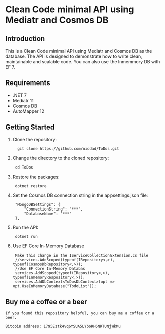 # Clean Code minimal API using Mediatr and Cosmos DB

## Introduction

This is a  Clean Code minimal API  using Mediatr and Cosmos DB as the database. The API is designed to demonstrate how to write clean, maintainable and scalable code. You can also use the Inmemmory DB with EF 7.

## Requirements

- .NET 7
- Mediatr 11
- Cosmos DB
- AutoMapper 12

## Getting Started

1. Clone the repository:

         git clone https://github.com/niodad/ToDos.git
 
2. Change the directory to the cloned repository:

        cd ToDos

3. Restore the packages:

        dotnet restore

4. Set the Cosmos DB connection string in the appsettings.json file:

        "MongoDBSettings": {
            "ConnectionString": "***",
            "DatabaseName": "***"
        },

5. Run the API:

        dotnet run

6. Use EF Core In-Memory Database

        Make this change in the IServiceCollectionExtension.cs file
        //services.AddScoped(typeof(IRepository<,>), typeof(CosmosDbRepository<,>));
        //Use EF Core In-Memory Databas
        services.AddScoped(typeof(IRepository<,>), typeof(InmemoryRespository<,>));
        services.AddDbContext<ToDosDbContext>(opt => opt.UseInMemoryDatabase("TodoList"));

## Buy me a coffee or a beer

    If you found this repository helpful, you can buy me a coffee or a beer.

    Bitcoin address: 1795Eztk4vq6YSUA5LYboRH6NRTUNjWkMu

